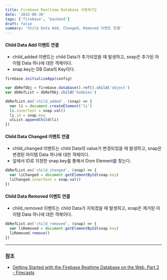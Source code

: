 ```yaml
---
title: Firebase Realtime Database 사용하기2
date: '2015-08-30'
tags: ['firebase', 'backend']
draft: false
summary: 'Child Data Add, Changed, Removed 이벤트 연결'
---
```


#### Child Data Add 이벤트 연결

- child_added 이벤트는 child Data가 추가되었을 때 발생하고, snap은 추가된 아이템 Data 하나에 대한 객체이다.
- snap.key는 DB Data의 Key이다.

```js
firebase.initializeApp(config)

var dbRefObj = firebase.database().ref().child('object')
var dbRefList = dbRefObj.child('hobbies')

dbRefList.on('child_added', (snap) => {
  var li = document.createElement('li')
  li.innerText = snap.val()
  li.id = snap.key
  ulList.appendChild(li)
})
```

#### Child Data Changed 이벤트 연결

- child_changed 이벤트는 child Data의 value가 변경되었을 때 발생하고, snap은 변경된 아이템 Data 하나에 대한 객체이다.
- 앞에서 ID로 지정한 snap.key를 통해서 Dom Element를 찾는다.

```js
dbRefList.on('child_changed', (snap) => {
  var liChanged = document.getElementById(snap.key)
  liChanged.innerText = snap.val()
})
```

#### Child Data Removed 이벤트 연결

- child_removed 이벤트는 child Data가 지워졌을 때 발생하고, snap은 제거된 아이템 Data 하나에 대한 객체이다.

```js
dbRefList.on('child_removed', (snap) => {
  var liRemoved = document.getElementById(snap.key)
  liRemoved.remove()
})
```

---

### 참조

- [Getting Started with the Firebase Realtime Database on the Web, Part 2 - Firecasts](https://www.youtube.com/watch?v=dBscwaqNPuk&index=3&list=PLl-K7zZEsYLmnJ_FpMOZgyg6XcIGBu2OX)
